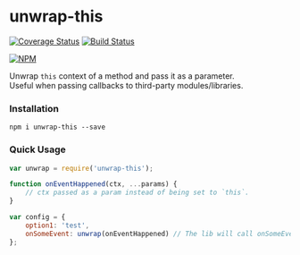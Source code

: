 # unwrap-this
[![Coverage Status](https://coveralls.io/repos/github/ashubham/unwrap-this/badge.svg?branch=master)](https://coveralls.io/github/ashubham/unwrap-this?branch=master)
[![Build Status](https://travis-ci.org/ashubham/unwrap-this.svg?branch=master)](https://travis-ci.org/ashubham/unwrap-this) 

[![NPM](https://nodei.co/npm/unwrap-this.png?downloads=true&stars=true&downloadRank=true)](https://www.npmjs.org/package/unwrap-this)

Unwrap `this` context of a method and pass it as a parameter.  
Useful when passing callbacks to third-party modules/libraries.

### Installation

`npm i unwrap-this --save`

### Quick Usage

```javascript
var unwrap = require('unwrap-this');

function onEventHappened(ctx, ...params) {
    // ctx passed as a param instead of being set to `this`.
}

var config = {
    option1: 'test',
    onSomeEvent: unwrap(onEventHappened) // The lib will call onSomeEvent() with some `this` ctx.
};
```
